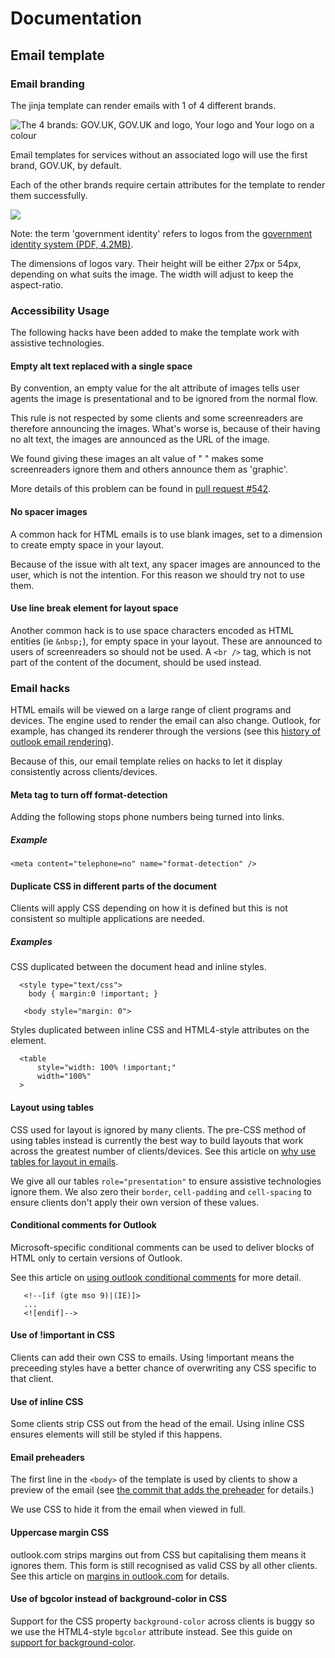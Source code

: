 # Documentation

## Email template

### Email branding

The jinja template can render emails with 1 of 4 different brands. 

![The 4 brands: GOV.UK, GOV.UK and logo, Your logo and Your logo on a
colour](./images/email-branding-types.png)

Email templates for services without an associated logo will use the first brand, GOV.UK, by default.

Each of the other brands require certain attributes for the template to render them successfully.

![](./images/email-template-branding-modes.svg)

Note: the term 'government identity' refers to logos from the [government identity system (PDF, 4.2MB)](https://assets.publishing.service.gov.uk/government/uploads/system/uploads/attachment_data/file/362346/hmg_identity_system_guidelines_2012.pdf).

The dimensions of logos vary. Their height will be either 27px or 54px, depending on what suits the
image. The width will adjust to keep the aspect-ratio.

### Accessibility Usage

The following hacks have been added to make the template work with assistive technologies.

#### Empty alt text replaced with a single space

By convention, an empty value for the alt attribute of images tells user agents the image is
presentational and to be ignored from the normal flow.

This rule is not respected by some clients and some screenreaders are therefore announcing the
images. What's worse is, because of their having no alt text, the images are announced as the URL of
the image.

We found giving these images an alt value of " " makes some screenreaders ignore them and others
announce them as 'graphic'.

More details of this problem can be found in [pull request #542](https://github.com/alphagov/notifications-utils/pull/542).

#### No spacer images

A common hack for HTML emails is to use blank images, set to a dimension to create empty space in
your layout.

Because of the issue with alt text, any spacer images are announced to the user, which is not the
intention. For this reason we should try not to use them.

#### Use line break element for layout space

Another common hack is to use space characters encoded as HTML entities (ie `&nbsp;`), for empty
space in your layout. These are announced to users of screenreaders so should not be used. A
`<br />` tag, which is not part of the content of the document, should be used instead.

### Email hacks

HTML emails will be viewed on a large range of client programs and devices. The engine used to render the email can also change. Outlook, for example, has changed its renderer through the versions (see this [history of outlook email rendering](https://www.howto-outlook.com/faq/wordhtml.htm)).

Because of this, our email template relies on hacks to let it display consistently across clients/devices.

#### Meta tag to turn off format-detection

Adding the following stops phone numbers being turned into links.

##### Example

`<meta content="telephone=no" name="format-detection" />`

#### Duplicate CSS in different parts of the document

Clients will apply CSS depending on how it is defined but this is not consistent so multiple applications are needed.

##### Examples

CSS duplicated between the document head and inline styles.

```
  <style type="text/css">
    body { margin:0 !important; }
```

```
   <body style="margin: 0">
```

Styles duplicated between inline CSS and HTML4-style attributes on the element.

```
  <table
      style="width: 100% !important;"
      width="100%"
  >
```

#### Layout using tables

CSS used for layout is ignored by many clients. The pre-CSS method of using tables instead is currently the best way to build layouts that work across the greatest number of clients/devices. See this article on [why use tables for layout in emails](https://litmus.com/blog/the-tyranny-of-tables-why-web-and-email-design-are-so-different).

We give all our tables `role="presentation"` to ensure assistive technologies ignore them. We also zero their `border`, `cell-padding` and `cell-spacing` to ensure clients don't apply their own version of these values.

#### Conditional comments for Outlook

Microsoft-specific conditional comments can be used to deliver blocks of HTML only to certain versions of Outlook.

See this article on [using outlook conditional comments](https://templates.mailchimp.com/development/css/outlook-conditional-css/) for more detail.

```
   <!--[if (gte mso 9)|(IE)]>
   ...
   <![endif]-->
```

#### Use of !important in CSS

Clients can add their own CSS to emails. Using !important means the preceeding styles have a better chance of overwriting any CSS specific to that client.

#### Use of inline CSS

Some clients strip CSS out from the head of the email. Using inline CSS ensures elements will still be styled if this happens.

#### Email preheaders

The first line in the `<body>` of the template is used by clients to show a preview of the email (see [the commit that adds the preheader](https://github.com/alphagov/notifications-utils/commit/368b55eb509035e116291ac6346f658bc4b089fc) for details.)

We use CSS to hide it from the email when viewed in full.

#### Uppercase margin CSS

outlook.com strips margins out from CSS but capitalising them means it ignores them. This form is still recognised as valid CSS by all other clients. See this article on [margins in outlook.com](https://www.emailonacid.com/blog/article/email-development/outlook-com-does-support-margins/) for details.

#### Use of bgcolor instead of background-color in CSS

Support for the CSS property `background-color` across clients is buggy so we use the HTML4-style
`bgcolor` attribute instead. See this guide on [support for
background-color](https://www.campaignmonitor.com/css/color-background/background-color/).

